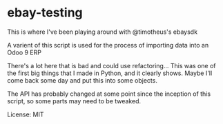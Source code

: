 # ebay-testing
This is where I've been playing around with @timotheus's ebaysdk

A varient of this script is used for the process of importing data into an Odoo 9 ERP

There's a lot here that is bad and could use refactoring... This was one of the first big things that
I made in Python, and it clearly shows. Maybe I'll come back some day and put this into some objects.

The API has probably changed at some point since the inception of this script, so some parts may need
to be tweaked. 

License: MIT
